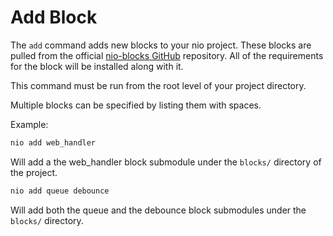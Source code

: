 # Add Block

The `add` command adds new blocks to your nio project. These blocks are pulled from the official [nio-blocks GitHub](https://github.com/nio-blocks) repository. All of the requirements for the block will be installed along with it.

This command must be run from the root level of your project directory.

Multiple blocks can be specified by listing them with spaces.

Example:
```bash
nio add web_handler
```
Will add a the web_handler block submodule under the `blocks/` directory of the project.

```bash
nio add queue debounce
```
Will add both the queue and the debounce block submodules under the `blocks/` directory.
